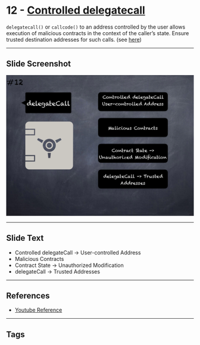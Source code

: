 # 12 - [Controlled delegatecall](Controlled%20delegatecall.md)
`delegatecall()` or `callcode()` to an address controlled by the user allows execution of malicious contracts in the context of the caller’s state. Ensure trusted destination addresses for such calls. (see [here](https://swcregistry.io/docs/SWC-112))

___
## Slide Screenshot
![012.png](../images/pitfalls_and_best_practices101/012.png)
___
## Slide Text
- Controlled delegateCall -> User-controlled Address
- Malicious Contracts
- Contract State -> Unauthorized Modification
- delegateCall -> Trusted Addresses
___
## References
- [Youtube Reference](https://youtu.be/OOzyoaYIw2k?t=1040)
___
## Tags